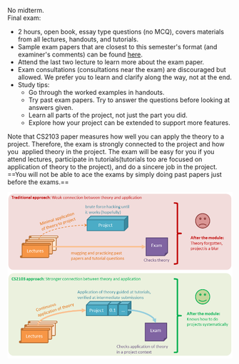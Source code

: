 No midterm.  
Final exam:

*   2 hours, open book, essay type questions (no MCQ), covers materials from all lectures, handouts, and tutorials.
*   Sample exam papers that are closest to this semester's format (and examiner's comments) can be found [here](../files/exampapers/).
*   Attend the last two lecture to learn more about the exam paper.
*   Exam consultations (consultations near the exam) are discouraged but allowed. We prefer you to learn and clarify along the way, not at the end.
*   Study tips:
    *   Go through the worked examples in handouts.
    *   Try past exam papers. Try to answer the questions before looking at answers given.
    *   Learn all parts of the project, not just the part you did.
    *   Explore how your project can be extended to support more features.  

Note that CS2103 paper measures how well you can apply the theory to a project. Therefore, the exam is strongly connected to the project and how you  applied theory in the project. The exam will be easy for you if you attend lectures, participate in tutorials(tutorials too are focused on application of theory to the project), and do a sincere job in the project. ==You will not be able to ace the exams by simply doing past papers just before the exams.==

<img src="images/exam connected to project.png" width="600"/>
